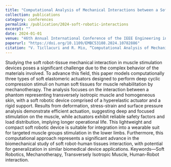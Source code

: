 ```yaml
---
title: "Computational Analysis of Mechanical Interactions between a Soft Robotic Device and a Skin-Muscle Phantom for Mechanotherapy"
collection: publications
category: conferences
permalink: /publication/2024-soft-robotic-interactions
excerpt: ""
date: 2024-01-01
venue: "46th Annual International Conference of the IEEE Engineering in Medicine and Biology Society (EMBC), Orlando, FL, USA"
paperurl: "https://doi.org/10.1109/EMBC53108.2024.10782886"
citation: "V. Ticllacuri and R. Mio, “Computational Analysis of Mechanical Interactions between a Soft Robotic Device and a Skin-Muscle Phantom for Mechanotherapy,” 2024 46th Annual International Conference of the IEEE Engineering in Medicine and Biology Society (EMBC), Orlando, FL, USA, 2024, pp. 1-4, doi: 10.1109/EMBC53108.2024.10782886."
---
```

Studying the soft robot-tissue mechanical interaction in muscle stimulation devices poses a significant challenge due to the complex behavior of the materials involved. To advance this field, this paper models computationally three types of soft elastomeric actuators designed to perform deep cyclic compression stimuli on human soft tissues for muscle rehabilitation by mechanotherapy. The analysis focuses on the interaction between a phantom representing transversely isotropic muscle and homogeneous skin, with a soft robotic device comprised of a hyperelastic actuator and a rigid support. Results from deformation, stress-strain and surface pressure analysis demonstrate efficient actuation, suggesting deep and focused stimulation on the muscle, while actuators exhibit reliable safety factors and load distribution, implying longer operational life. This lightweight and compact soft robotic device is suitable for integration into a wearable suit for targeted muscle groups stimulation in the lower limbs. Furthermore, this computational approach represents a significant advance in the biomechanical study of soft robot-human tissues interaction, with potential for generalization in similar biomedical device applications. Keywords—Soft Robotics, Mechanotherapy, Transversely Isotropic Muscle, Human-Robot interaction.